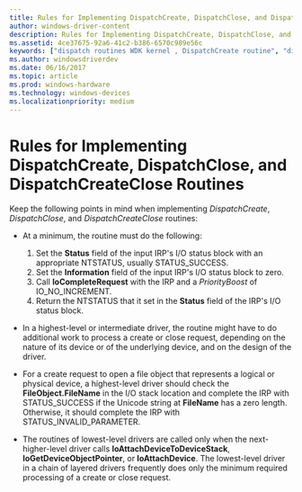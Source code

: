 ```yaml
---
title: Rules for Implementing DispatchCreate, DispatchClose, and DispatchCreateClose Routines
author: windows-driver-content
description: Rules for Implementing DispatchCreate, DispatchClose, and DispatchCreateClose Routines
ms.assetid: 4ce37675-92a6-41c2-b386-6570c989e56c
keywords: ["dispatch routines WDK kernel , DispatchCreate routine", "dispatch routines WDK kernel , DispatchClose routine", "dispatch routines WDK kernel , DispatchCreateClose routine", "DispatchCreateClose routine", "DispatchClose routine", "DispatchCreate routine", "IRP_MJ_CREATE I/O function code", "IRP_MJ_CLOSE I/O function code", "create dispatch routines WDK kernel", "close dispatch routines WDK kernel"]
ms.author: windowsdriverdev
ms.date: 06/16/2017
ms.topic: article
ms.prod: windows-hardware
ms.technology: windows-devices
ms.localizationpriority: medium
---
```


# Rules for Implementing DispatchCreate, DispatchClose, and DispatchCreateClose Routines





Keep the following points in mind when implementing *DispatchCreate*, *DispatchClose*, and *DispatchCreateClose* routines:

-   At a minimum, the routine must do the following:
    1.  Set the **Status** field of the input IRP's I/O status block with an appropriate NTSTATUS, usually STATUS\_SUCCESS.
    2.  Set the **Information** field of the input IRP's I/O status block to zero.
    3.  Call **IoCompleteRequest** with the IRP and a *PriorityBoost* of IO\_NO\_INCREMENT.
    4.  Return the NTSTATUS that it set in the **Status** field of the IRP's I/O status block.
-   In a highest-level or intermediate driver, the routine might have to do additional work to process a create or close request, depending on the nature of its device or of the underlying device, and on the design of the driver.

-   For a create request to open a file object that represents a logical or physical device, a highest-level driver should check the **FileObject.FileName** in the I/O stack location and complete the IRP with STATUS\_SUCCESS if the Unicode string at **FileName** has a zero length. Otherwise, it should complete the IRP with STATUS\_INVALID\_PARAMETER.

-   The routines of lowest-level drivers are called only when the next-higher-level driver calls **IoAttachDeviceToDeviceStack**, **IoGetDeviceObjectPointer**, or **IoAttachDevice**. The lowest-level driver in a chain of layered drivers frequently does only the minimum required processing of a create or close request.

 

 




